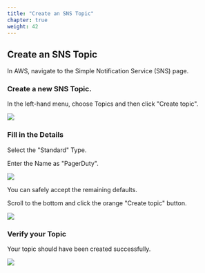 ```yaml
---
title: "Create an SNS Topic"
chapter: true
weight: 42
---
```


## Create an SNS Topic

In AWS, navigate to the Simple Notification Service (SNS) page. 

### Create a new SNS Topic.

In the left-hand menu, choose Topics and then click "Create topic".

![](/images/sns1.png)

### Fill in the Details

Select the "Standard" Type.

Enter the Name as "PagerDuty".

![](/images/sns2.png)

You can safely accept the remaining defaults.

Scroll to the bottom and click the orange "Create topic" button.

![](/images/sns3.png)

### Verify your Topic

Your topic should have been created successfully.

![](/images/sns4.png)
